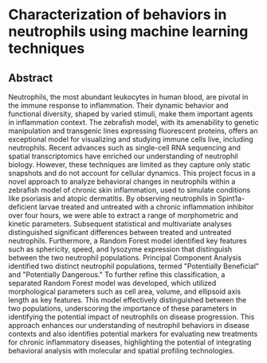 # Characterization of behaviors in neutrophils using machine learning techniques

## Abstract

Neutrophils, the most abundant leukocytes in human blood, are pivotal in the immune response to inflammation. Their dynamic behavior and functional diversity, shaped by varied stimuli, make them important agents in inflammation context. The zebrafish model, with its amenability to genetic manipulation and transgenic lines expressing fluorescent proteins, offers an exceptional model for visualizing and studying immune cells live, including neutrophils. Recent advances such as single-cell RNA sequencing and spatial transcriptomics have enriched our understanding of neutrophil biology. However, these techniques are limited as they capture only static snapshots and do not account for cellular dynamics. This project focus in a novel approach to analyze behavioral changes in neutrophils within a zebrafish model of chronic skin inflammation, used to simulate conditions like psoriasis and atopic dermatitis. By observing neutrophils in Spint1a-deficient larvae treated and untreated with a chronic inflammation inhibitor over four hours, we were able to extract a range of morphometric and kinetic parameters. Subsequent statistical and multivariate analyses distinguished significant differences between treated and untreated neutrophils. Furthermore, a Random Forest model identified key features such as sphericity, speed, and lysozyme expression that distinguish between the two neutrophil populations. Principal Component Analysis identified two distinct neutrophil populations, termed "Potentially Beneficial" and "Potentially Dangerous." To further refine this classification, a separated Random Forest model was developed, which utilized morphological parameters such as cell area, volume, and ellipsoid axis length as key features. This model effectively distinguished between the two populations, underscoring the importance of these parameters in identifying the potential impact of neutrophils on disease progression. This approach enhances our understanding of neutrophil behaviors in disease contexts and also identifies potential markers for evaluating new treatments for chronic inflammatory diseases, highlighting the potential of integrating behavioral analysis with molecular and spatial profiling technologies. 

